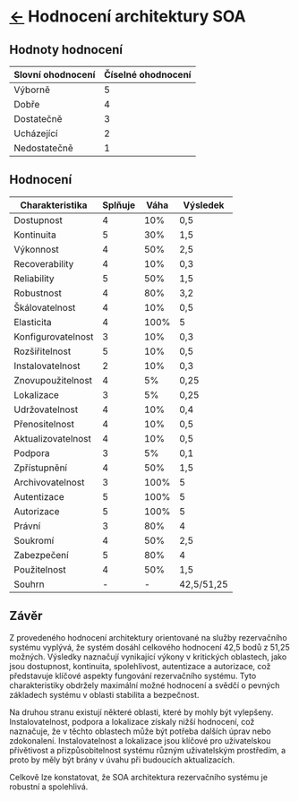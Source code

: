 # [<-](../ "Zpět") Hodnocení architektury SOA

## Hodnoty hodnocení

| Slovní ohodnocení | Číselné ohodnocení |
|-------------------|--------------------|
| Výborně           | 5                  |
| Dobře             | 4                  |
| Dostatečně        | 3                  |
| Ucházející        | 2                  |
| Nedostatečně      | 1                  |

## Hodnocení

| Charakteristika    | Splňuje | Váha |  Výsledek  |
|--------------------|---------|------|------------|
| Dostupnost         |    4    |  10% |    0,5     |
| Kontinuita         |    5    |  30% |    1,5     |
| Výkonnost          |    4    |  50% |    2,5     |
| Recoverability     |    4    |  10% |    0,3     |
| Reliability        |    5    |  50% |    1,5     |
| Robustnost         |    4    |  80% |    3,2     |
| Škálovatelnost     |    4    |  10% |    0,5     |
| Elasticita         |    4    | 100% |     5      |
| Konfigurovatelnost |    3    |  10% |    0,3     |
| Rozšiřitelnost     |    5    |  10% |    0,5     |
| Instalovatelnost   |    2    |  10% |    0,3     |
| Znovupoužitelnost  |    4    |   5% |    0,25    |
| Lokalizace         |    3    |   5% |    0,25    |
| Udržovatelnost     |    4    |  10% |    0,4     |
| Přenositelnost     |    4    |  10% |    0,5     |
| Aktualizovatelnost |    4    |  10% |    0,5     |
| Podpora            |    3    |   5% |    0,1     |
| Zpřístupnění       |    4    |  50% |    1,5     |
| Archivovatelnost   |    3    | 100% |     5      |
| Autentizace        |    5    | 100% |     5      |
| Autorizace         |    5    | 100% |     5      |
| Právní             |    3    |  80% |     4      |
| Soukromí           |    4    |  50% |    2,5     |
| Zabezpečení        |    5    |  80% |     4      |
| Použitelnost       |    4    |  50% |    1,5     |
| Souhrn             |    -    |   -  | 42,5/51,25 |

## Závěr

Z provedeného hodnocení architektury orientované na služby rezervačního systému vyplývá, že systém dosáhl celkového hodnocení 42,5 bodů z 51,25 možných. Výsledky naznačují vynikající výkony v kritických oblastech, jako jsou dostupnost, kontinuita, spolehlivost, autentizace a autorizace, což představuje klíčové aspekty fungování rezervačního systému. Tyto charakteristiky obdržely maximální možné hodnocení a svědčí o pevných základech systému v oblasti stabilita a bezpečnost.

Na druhou stranu existují některé oblasti, které by mohly být vylepšeny. Instalovatelnost, podpora a lokalizace získaly nižší hodnocení, což naznačuje, že v těchto oblastech může být potřeba dalších úprav nebo zdokonalení. Instalovatelnost a lokalizace jsou klíčové pro uživatelskou přívětivost a přizpůsobitelnost systému různým uživatelským prostředím, a proto by měly být brány v úvahu při budoucích aktualizacích.

Celkově lze konstatovat, že SOA architektura rezervačního systému je robustní a spolehlivá.



